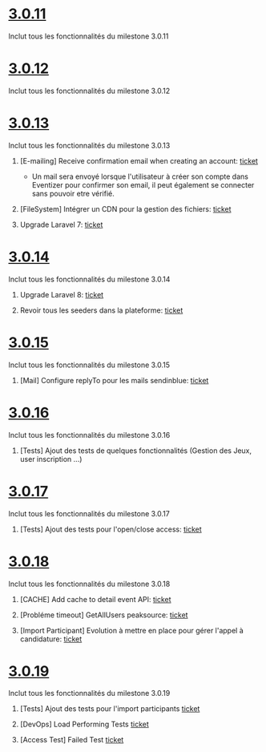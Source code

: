# [3.0.11](https://gitlab.master.ssd.vps.vayetek.com/groups/eventizer/-/boards?scope=all&utf8=%E2%9C%93&milestone_title=Sprint-3.0.11)

Inclut tous les fonctionnalités du milestone 3.0.11

# [3.0.12](https://gitlab.master.ssd.vps.vayetek.com/groups/eventizer/-/boards?scope=all&utf8=%E2%9C%93&milestone_title=Sprint-3.0.12)

Inclut tous les fonctionnalités du milestone 3.0.12

# [3.0.13](https://gitlab.master.ssd.vps.vayetek.com/groups/eventizer/-/boards?scope=all&utf8=%E2%9C%93&milestone_title=Sprint-3.0.13)

Inclut tous les fonctionnalités du milestone 3.0.13

1. [E-mailing] Receive confirmation email when creating an account: [ticket](https://gitlab.master.ssd.vps.vayetek.com/eventizer/organizer-backoffice/-/issues/168)
    * Un mail sera envoyé lorsque l'utilisateur à créer son compte dans Eventizer pour confirmer son email, il peut également se connecter sans pouvoir etre vérifié.

2. [FileSystem] Intégrer un CDN pour la gestion des fichiers: [ticket](https://gitlab.master.ssd.vps.vayetek.com/eventizer/backend/-/issues/18)

3. Upgrade Laravel 7: [ticket](https://gitlab.master.ssd.vps.vayetek.com/eventizer/backend/-/issues/9)

# [3.0.14](https://gitlab.master.ssd.vps.vayetek.com/groups/eventizer/-/boards?scope=all&utf8=%E2%9C%93&milestone_title=Sprint-3.0.13)

Inclut tous les fonctionnalités du milestone 3.0.14

1. Upgrade Laravel 8: [ticket](https://gitlab.master.ssd.vps.vayetek.com/eventizer/backend/-/issues/24)

2. Revoir tous les seeders dans la plateforme: [ticket](https://gitlab.master.ssd.vps.vayetek.com/eventizer/backend/-/issues/11)

# [3.0.15](https://gitlab.master.ssd.vps.vayetek.com/groups/eventizer/-/boards?scope=all&utf8=%E2%9C%93&milestone_title=Sprint-3.0.15)

Inclut tous les fonctionnalités du milestone 3.0.15

1. [Mail] Configure replyTo pour les mails sendinblue: [ticket](https://gitlab.master.ssd.vps.vayetek.com/eventizer/backend/-/issues/22)

# [3.0.16](https://gitlab.master.ssd.vps.vayetek.com/groups/eventizer/-/boards?scope=all&utf8=%E2%9C%93&milestone_title=Sprint-3.0.16)

Inclut tous les fonctionnalités du milestone 3.0.16

1. [Tests] Ajout des tests de quelques fonctionnalités (Gestion des Jeux, user inscription ...)

# [3.0.17](https://gitlab.master.ssd.vps.vayetek.com/groups/eventizer/-/boards?scope=all&utf8=%E2%9C%93&milestone_title=Sprint-3.0.17)

Inclut tous les fonctionnalités du milestone 3.0.17

1. [Tests] Ajout des tests pour l'open/close access: [ticket](https://gitlab.master.ssd.vps.vayetek.com/eventizer/backend/-/issues/31)

# [3.0.18](https://gitlab.master.ssd.vps.vayetek.com/groups/eventizer/-/boards?scope=all&utf8=%E2%9C%93&milestone_title=Sprint-3.0.18)

Inclut tous les fonctionnalités du milestone 3.0.18

1. [CACHE] Add cache to detail event API: [ticket](https://gitlab.master.ssd.vps.vayetek.com/eventizer/backend/-/issues/40)

2. [Probléme timeout] GetAllUsers peaksource: [ticket](https://gitlab.master.ssd.vps.vayetek.com/eventizer/backend/-/issues/39)

3. [Import Participant] Evolution à mettre en place pour gérer l'appel à candidature:  [ticket](https://gitlab.master.ssd.vps.vayetek.com/eventizer/backend/-/issues/38)

# [3.0.19](https://gitlab.master.ssd.vps.vayetek.com/groups/eventizer/-/boards?scope=all&utf8=%E2%9C%93&milestone_title=Sprint-3.0.19)

Inclut tous les fonctionnalités du milestone 3.0.19

1. [Tests] Ajout des tests pour l'import participants [ticket](https://gitlab.master.ssd.vps.vayetek.com/eventizer/backend/-/issues/36)

2. [DevOps] Load Performing Tests [ticket](https://gitlab.master.ssd.vps.vayetek.com/eventizer/backend/-/issues/30)

3. [Access Test] Failed Test [ticket](https://gitlab.master.ssd.vps.vayetek.com/eventizer/backend/-/issues/42)

